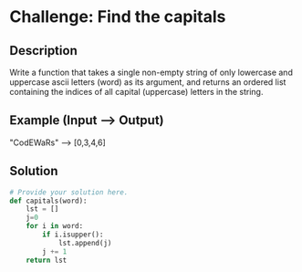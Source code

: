 # Challenge: Find the capitals

## Description

Write a function that takes a single non-empty string of only lowercase and uppercase ascii letters (word) as its argument, and returns an ordered list containing the indices of all capital (uppercase) letters in the string.

## Example (Input --> Output)

"CodEWaRs" --> [0,3,4,6]

## Solution

```python
# Provide your solution here.
def capitals(word):
    lst = []
    j=0
    for i in word:
        if i.isupper():
            lst.append(j)
        j += 1
    return lst
        
